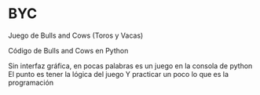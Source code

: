 # BYC
Juego de Bulls and Cows (Toros y Vacas)

Código de Bulls and Cows en Python

Sin interfaz gráfica, en pocas palabras es un juego en la consola de python
El punto es tener la lógica del juego
Y practicar un poco lo que es la programación
